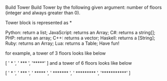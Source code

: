 Build Tower
Build Tower by the following given argument:
number of floors (integer and always greater than 0).

Tower block is represented as *

Python: return a list;
JavaScript: returns an Array;
C#: returns a string[];
PHP: returns an array;
C++: returns a vector<string>;
Haskell: returns a [String];
Ruby: returns an Array;
Lua: returns a Table;
Have fun!

for example, a tower of 3 floors looks like below

[
  '  *  ', 
  ' *** ', 
  '*****'
]
and a tower of 6 floors looks like below

[
  '     *     ', 
  '    ***    ', 
  '   *****   ', 
  '  *******  ', 
  ' ********* ', 
  '***********'
]